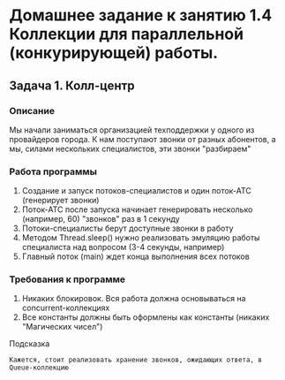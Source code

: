 # Домашнее задание к занятию 1.4 Коллекции для параллельной (конкурирующей) работы.

## Задача 1. Колл-центр
### Описание
Мы начали заниматься организацией техподдержки у одного из провайдеров города. К нам поступают звонки от разных абонентов, а мы, силами нескольких специалистов, эти звонки "разбираем"

### Работа программы
1. Создание и запуск потоков-специалистов и один поток-АТС (генерирует звонки)
2. Поток-АТС после запуска начинает генерировать несколько (например, 60) "звонков" раз в 1 секунду
3. Потоки-специалисты берут доступные звонки в работу
4. Методом Thread.sleep() нужно реализовать эмуляцию работы специалиста над вопросом (3-4 секунды, например)
5. Главный поток (main) ждет конца выполнения всех потоков

### Требования к программе
1. Никаких блокировок. Вся работа должна основываться на concurrent-коллекциях
2. Все константы должны быть оформлены как константы (никаких "Магических чисел")

Подсказка

``` Кажется, стоит реализовать хранение звонков, ожидающих ответа, в Queue-коллекцию ```